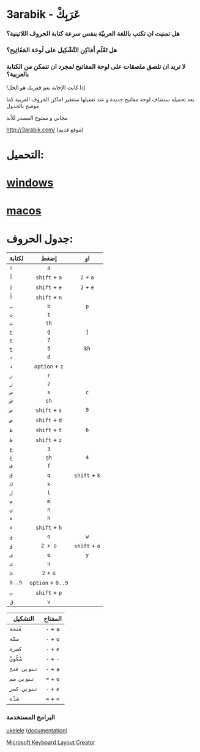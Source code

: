 # 3arabik - عَرَبِكْ

### هل تمنيت ان تكتب باللغة العربيّة بنفس سرعة كتابة الحروف اللاتينية؟
### هل تَعْلَم أمَاكِن التّشْكِيل على لَوحَة المَفَاتِيح؟
### لا تريد ان تلصق ملصقات على لوحة المفاتيح لمجرد ان تتمكن من الكتابة بالعربية؟
!إذا كانت الإجابة نعم فعربك هو الحل

بعد تحميله ستضاف لوحة مفاتيح جديدة و عند تفعيلها ستتغير اماكن الحروف العربية كما موضح بالجدول


مجاني و مفتوح المصدر للأبد

http://3arabik.com/ (موقع قديم)

# التحميل:

# [windows](https://github.com/a7madgamal/3arabik/releases/download/v1.2.3/3arabik_win.zip)
# [macos](https://github.com/a7madgamal/3arabik/releases/download/v1.2.3/3arabik_mac.dmg)

# جدول الحروف:
| لكتابة        | إضغط           |  او
| ------------- |:-------------:|:-------------:|
| `ا` | `a`|  |
| `أ` | `shift` + `a` | `2` + `a` |
| `إ` | `shift` + `e` | `2` + `e` |
| `اً` | `shift` + `n`|  |
| `ب` | `b` | `p` |
| `ت` | `t` |  |
| `ث` | `th`|  |
| `ج` | `g` | `j` |
| `ح` | `7` |  |
| `خ` | `5` | `kh` |
| `د` | `d` |  |
| `ذ` | `option` + `z` |  |
| `ر` | `r` |  |
| `ز` | `z` |  |
| `س` | `s` | `c` |
| `ش` | `sh` |  |
| `ص` | `shift` + `s` | `9` |
| `ض` | `shift` + `d` |  |
| `ط` | `shift` + `t` | `6` |
| `ظ` | `shift` + `z` |  |
| `ع` | `3` |  |
| `غ` | `gh` | `4` |
| `ف` | `f` |  |
| `ق` | `q` | `shift` + `k` |
| `ك` | `k` |  |
| `ل` | `l` |  |
| `م` | `m` |  |
| `ن` | `n` |  |
| `ه` | `h` |  |
| `ة` | `shift` + `h` |  |
| `و` | `o` | `w` |
| `ؤ` | `2 + o` | `shift` + `o` |
| `ي` | `e` | `y` |
| `ى` | `u` |  |
| `ئ` | `2` + `u` |  |
| `0..9` | `option` + `0..9` |  |
| `پ` | `shift` + `p` |  |
| `ڨ` | `v` |  |


| التشكيل        | المفتاح           |
| ------------- |:-------------:|
|`فَتحة`| `-` + `a` |
|`ضمّة`| `-` + `o` |
|`كسرة`| `-` + `e` |
|`سُكُونْ`| `-` + `-` |
|`تنوين فتح`| `-` + `a` |
|`تنوين ضم`| `=` + `o` |
|`تنوين كسر`| `-` + `e` |
|`شدّة`| `=` + `=` |

### البرامج المستخدمة 
[ukelele](http://software.sil.org/ukelele/) ([documentation](https://github.com/a7madgamal/3arabik/blob/master/Ukelele%20Manual%202.2.pdf))

[Microsoft Keyboard Layout Creator](https://www.microsoft.com/en-us/download/details.aspx?id=22339)
